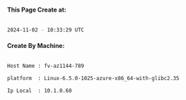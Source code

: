 
   
#### This Page Create at:

```bash

2024-11-02 - 10:33:29 UTC

```

#### Create By Machine:

```bash

Host Name : fv-az1144-789

platform  : Linux-6.5.0-1025-azure-x86_64-with-glibc2.35

Ip Local  : 10.1.0.60

```

